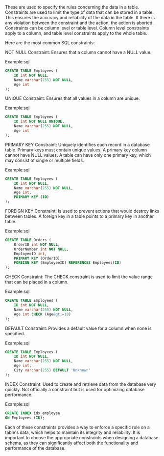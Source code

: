 These are used to specify the rules concerning the data in a table. Constraints are used to limit the type of data that can be stored in a table. This ensures the accuracy and reliability of the data in the table. If there is any violation between the constraint and the action, the action is aborted. Constraints can be column level or table level. Column level constraints apply to a column, and table level constraints apply to the whole table.

Here are the most common SQL constraints:

NOT NULL Constraint: Ensures that a column cannot have a NULL value.

Example:sql
```sql
CREATE TABLE Employees (
    ID int NOT NULL,
    Name varchar(255) NOT NULL,
    Age int
);
```

UNIQUE Constraint: Ensures that all values in a column are unique.

Example:sql
```sql
CREATE TABLE Employees (
    ID int NOT NULL UNIQUE,
    Name varchar(255) NOT NULL,
    Age int
);
```

PRIMARY KEY Constraint: Uniquely identifies each record in a database table. Primary keys must contain unique values. A primary key column cannot have NULL values. A table can have only one primary key, which may consist of single or multiple fields.

Example:sql
```sql
CREATE TABLE Employees (
    ID int NOT NULL,
    Name varchar(255) NOT NULL,
    Age int,
    PRIMARY KEY (ID)
);
```

FOREIGN KEY Constraint: Is used to prevent actions that would destroy links between tables. A foreign key in a table points to a primary key in another table.

Example:sql
```sql
CREATE TABLE Orders (
    OrderID int NOT NULL,
    OrderNumber int NOT NULL,
    EmployeeID int,
    PRIMARY KEY (OrderID),
    FOREIGN KEY (EmployeeID) REFERENCES Employees(ID)
);
```

CHECK Constraint: The CHECK constraint is used to limit the value range that can be placed in a column.

Example:sql
```sql
CREATE TABLE Employees (
    ID int NOT NULL,
    Name varchar(255) NOT NULL,
    Age int CHECK (Age&gt;=18)
);
```

DEFAULT Constraint: Provides a default value for a column when none is specified.

Example:sql
```sql
CREATE TABLE Employees (
    ID int NOT NULL,
    Name varchar(255) NOT NULL,
    Age int,
    City varchar(255) DEFAULT 'Unknown'
);
```

INDEX Constraint: Used to create and retrieve data from the database very quickly. Not officially a constraint but is used for optimizing database performance.

Example:sql
```sql
CREATE INDEX idx_employee
ON Employees (ID);
```

Each of these constraints provides a way to enforce a specific rule on a table's data, which helps to maintain its integrity and reliability. It is important to choose the appropriate constraints when designing a database schema, as they can significantly affect both the functionality and performance of the database.


